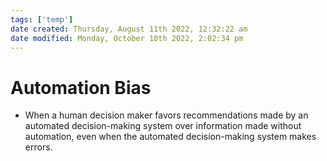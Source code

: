 ```yaml
---
tags: ['temp']
date created: Thursday, August 11th 2022, 12:32:22 am
date modified: Monday, October 10th 2022, 2:02:34 pm
---
```


# Automation Bias
- When a human decision maker favors recommendations made by an automated decision-making system over information made without automation, even when the automated decision-making system makes errors.



